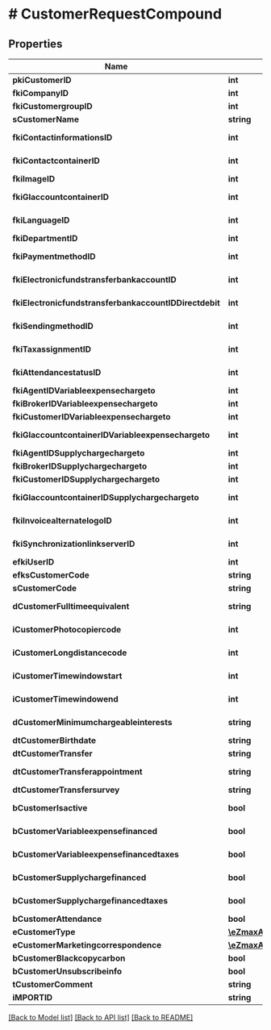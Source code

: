# # CustomerRequestCompound

## Properties

Name | Type | Description | Notes
------------ | ------------- | ------------- | -------------
**pkiCustomerID** | **int** | The unique ID of the Customer. | [optional]
**fkiCompanyID** | **int** | The unique ID of the Company |
**fkiCustomergroupID** | **int** | The unique ID of the Customergroup |
**sCustomerName** | **string** | The name of the Customer |
**fkiContactinformationsID** | **int** | The unique ID of the Contactinformations |
**fkiContactcontainerID** | **int** | The unique ID of the Contactcontainer |
**fkiImageID** | **int** | The unique ID of the Image |
**fkiGlaccountcontainerID** | **int** | The unique ID of the Glaccountcontainer |
**fkiLanguageID** | **int** | The unique ID of the Language.  Valid values:  |Value|Description| |-|-| |1|French| |2|English| |
**fkiDepartmentID** | **int** | The unique ID of the Department |
**fkiPaymentmethodID** | **int** | The unique ID of the Paymentmethod |
**fkiElectronicfundstransferbankaccountID** | **int** | The unique ID of the Electronicfundstransferbankaccount |
**fkiElectronicfundstransferbankaccountIDDirectdebit** | **int** | The unique ID of the Electronicfundstransferbankaccount |
**fkiSendingmethodID** | **int** | The unique ID of the Sendingmethod |
**fkiTaxassignmentID** | **int** | The unique ID of the Taxassignment.  Valid values:  |Value|Description| |-|-| |1|No tax| |2|GST| |3|HST (ON)| |4|HST (NB)| |5|HST (NS)| |6|HST (NL)| |7|HST (PE)| |8|GST + QST (QC)| |9|GST + QST (QC) Non-Recoverable| |10|GST + PST (BC)| |11|GST + PST (SK)| |12|GST + RST (MB)| |13|GST + PST (BC) Non-Recoverable| |14|GST + PST (SK) Non-Recoverable| |15|GST + RST (MB) Non-Recoverable| |
**fkiAttendancestatusID** | **int** | The unique ID of the Attendancestatus |
**fkiAgentIDVariableexpensechargeto** | **int** | The unique ID of the Agent. |
**fkiBrokerIDVariableexpensechargeto** | **int** | The unique ID of the Broker. |
**fkiCustomerIDVariableexpensechargeto** | **int** | The unique ID of the Customer. |
**fkiGlaccountcontainerIDVariableexpensechargeto** | **int** | The unique ID of the Glaccountcontainer |
**fkiAgentIDSupplychargechargeto** | **int** | The unique ID of the Agent. |
**fkiBrokerIDSupplychargechargeto** | **int** | The unique ID of the Broker. |
**fkiCustomerIDSupplychargechargeto** | **int** | The unique ID of the Customer. |
**fkiGlaccountcontainerIDSupplychargechargeto** | **int** | The unique ID of the Glaccountcontainer |
**fkiInvoicealternatelogoID** | **int** | The unique ID of the Invoicealternatelogo |
**fkiSynchronizationlinkserverID** | **int** | The unique ID of the Synchronizationlinkserver |
**efkiUserID** | **int** | The unique ID of the User | [optional]
**efksCustomerCode** | **string** | The code of the Customer | [optional]
**sCustomerCode** | **string** | The code of the Customer |
**dCustomerFulltimeequivalent** | **string** | The fulltimeequivalent of the Customer |
**iCustomerPhotocopiercode** | **int** | The photocopiercode of the Customer |
**iCustomerLongdistancecode** | **int** | The longdistancecode of the Customer |
**iCustomerTimewindowstart** | **int** | The timewindowstart of the Customer |
**iCustomerTimewindowend** | **int** | The timewindowend of the Customer |
**dCustomerMinimumchargeableinterests** | **string** | The minimumchargeableinterests of the Customer |
**dtCustomerBirthdate** | **string** | The birthdate of the Customer |
**dtCustomerTransfer** | **string** | The transfer of the Customer |
**dtCustomerTransferappointment** | **string** | The transferappointment of the Customer |
**dtCustomerTransfersurvey** | **string** | The transfersurvey of the Customer |
**bCustomerIsactive** | **bool** | Whether the customer is active or not |
**bCustomerVariableexpensefinanced** | **bool** | Whether if it&#39;s an variableexpensefinanced |
**bCustomerVariableexpensefinancedtaxes** | **bool** | Whether if it&#39;s an variableexpensefinancedtaxes |
**bCustomerSupplychargefinanced** | **bool** | Whether if it&#39;s an supplychargefinanced |
**bCustomerSupplychargefinancedtaxes** | **bool** | Whether if it&#39;s an supplychargefinancedtaxes |
**bCustomerAttendance** | **bool** | Whether if it&#39;s an attendance |
**eCustomerType** | [**\eZmaxAPI\Model\FieldECustomerType**](FieldECustomerType.md) |  |
**eCustomerMarketingcorrespondence** | [**\eZmaxAPI\Model\FieldECustomerMarketingcorrespondence**](FieldECustomerMarketingcorrespondence.md) |  |
**bCustomerBlackcopycarbon** | **bool** | Whether if it&#39;s an blackcopycarbon |
**bCustomerUnsubscribeinfo** | **bool** | Whether if it&#39;s an unsubscribeinfo |
**tCustomerComment** | **string** | The comment of the Customer |
**iMPORTID** | **string** |  | [optional]

[[Back to Model list]](../../README.md#models) [[Back to API list]](../../README.md#endpoints) [[Back to README]](../../README.md)
